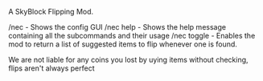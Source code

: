 
A SkyBlock Flipping Mod.

/nec - Shows the config GUI
/nec help - Shows the help message containing all the subcommands and their usage
/nec toggle - Enables the mod to return a list of suggested items to flip whenever one is found.

We are not liable for any coins you lost by uying items without checking, flips aren't always perfect
